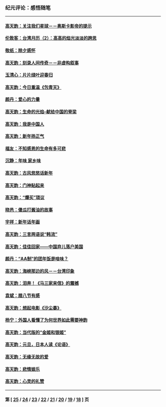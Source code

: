 ### 纪元评论：感悟随笔
---
#### [高天韵：关注我们星球－－奥斯卡影帝的提示](../../pages/nsc1035/n4651445.md) 
#### [伦敦客：台湾月历（2）：高高的焰光淡淡的跨思](../../pages/nsc1035/n4651032.md) 
#### [敬纸：除夕感怀](../../pages/nsc1035/n4650295.md) 
#### [高天韵：刻录人间传奇－－非虚构叙事](../../pages/nsc1035/n4648881.md) 
#### [玉清心：片片绿叶迎春归](../../pages/nsc1035/n4646050.md) 
#### [高天韵：今日重温《包青天》](../../pages/nsc1035/n4645351.md) 
#### [颜丹：爱心的力量](../../pages/nsc1035/n4645159.md) 
#### [高天韵：生命的光焰–献给中国的脊梁](../../pages/nsc1035/n4644277.md) 
#### [高天韵：我是中国人](../../pages/nsc1035/n4640937.md) 
#### [高天韵：新年扬正气](../../pages/nsc1035/n4636727.md) 
#### [福友：不知感恩的生命有多可悲](../../pages/nsc1035/n4635856.md) 
#### [沉静：年味 家乡味](../../pages/nsc1035/n4635831.md) 
#### [高天韵：古风悠悠话新年](../../pages/nsc1035/n4633840.md) 
#### [高天韵：门神贴起来](../../pages/nsc1035/n4632072.md) 
#### [高天韵：“爆买”琐议](../../pages/nsc1035/n4631365.md) 
#### [晓邑：傻瓜打酱油的故事](../../pages/nsc1035/n4630706.md) 
#### [宇祥：新年话年画](../../pages/nsc1035/n4630249.md) 
#### [高天韵：三言两语说“韩流”](../../pages/nsc1035/n4629958.md) 
#### [高天韵：佳佳回家――中国弃儿落户美国](../../pages/nsc1035/n4624796.md) 
#### [颜丹：“AA制”的团年饭是啥味？](../../pages/nsc1035/n4624782.md) 
#### [高天韵：海峡那边的风－－台湾印象](../../pages/nsc1035/n4621154.md) 
#### [高天韵：泪奔！《马三家来信》的震撼](../../pages/nsc1035/n4619597.md) 
#### [袁斌：腊八节有感](../../pages/nsc1035/n4619438.md) 
#### [高天韵：想起电影《沙尘暴》](../../pages/nsc1035/n4617908.md) 
#### [杨宁：外国人看懂了为何世界如此需要神韵](../../pages/nsc1035/n4613771.md) 
#### [高天韵：当代版的“金姬和银姬”](../../pages/nsc1035/n4610051.md) 
#### [高天韵：元旦，日本人读《论语》](../../pages/nsc1035/n4610042.md) 
#### [高天韵：无缘无故的爱](../../pages/nsc1035/n4609402.md) 
#### [高天韵：悲情娱乐](../../pages/nsc1035/n4608849.md) 
#### [高天韵：心灵的礼赞](../../pages/nsc1035/n4608593.md) 

---
#### 第 [ [25](./25.md) / [24](./24.md) / [23](./23.md) / [22](./22.md) / [21](./21.md) / [20](./20.md) / [19](./19.md) / [18](./18.md) ] 页
